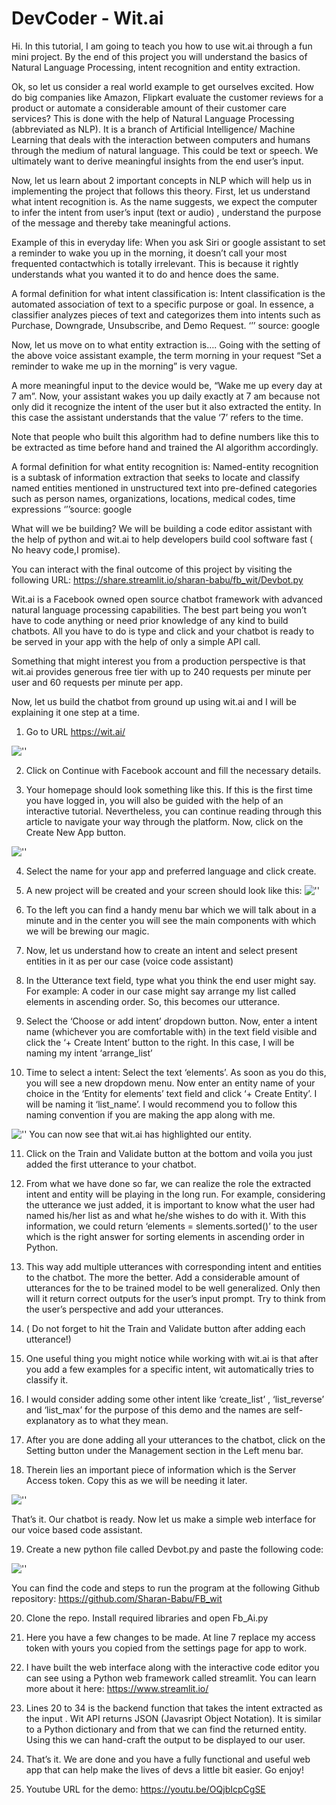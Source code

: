 # DevCoder - Wit.ai
Hi. In this tutorial, I am going to teach you how to use wit.ai through a fun mini project. By the end of this project you will understand the basics of  Natural Language Processing, intent recognition and entity extraction.

Ok, so let us consider a real world example to get ourselves excited. How do big companies like Amazon, Flipkart evaluate the customer reviews for a product or automate a considerable amount of  their customer care services? This is done with the help of Natural Language Processing (abbreviated as NLP). It is a branch of Artificial Intelligence/ Machine Learning that deals with the interaction between computers and humans through the medium of natural language. This could be text or speech. We ultimately want to derive meaningful insights from the end user’s input.

Now, let us learn about 2 important concepts in NLP which will help us in implementing the project that follows this theory.
First, let us understand what intent recognition is. As the name suggests, we expect the computer to infer the intent from user’s input (text or audio) , understand the purpose of the message and thereby take meaningful actions.

Example of this in everyday life: When you ask Siri or google assistant to set a reminder to wake you up in the morning, it doesn’t call your most frequented contactwhich is totally irrelevant. This is because it rightly understands what you wanted it to do and hence does the same.

A formal definition for what intent classification is:
Intent classification is the automated association of text to a specific purpose or goal. In essence, a classifier analyzes pieces of text and categorizes them into intents such as Purchase, Downgrade, Unsubscribe, and Demo Request.
‘’’
source: google

Now, let us move on to what entity extraction is…. Going with the setting of the above voice assistant example, the term morning in your request “Set a reminder to wake me up in the morning” is very vague. 

A more meaningful input to the device would be, “Wake me up every day at 7 am”. Now, your assistant wakes you up daily exactly at 7 am because not only did it recognize the intent of the user but it also extracted the entity. In this case the assistant understands that the value ‘7’ refers to the time.

Note that people who built this algorithm had to define numbers like this to be extracted as time before hand and trained the AI algorithm accordingly.

A formal definition for what entity recognition is:
Named-entity recognition is a subtask of information extraction that seeks to locate and classify named entities mentioned in unstructured text into pre-defined categories such as person names, organizations, locations, medical codes, time expressions
‘’’source: google

What will we be building?
We will be building a code editor assistant with the help of python and wit.ai to help developers build cool software fast ( No heavy code,I promise).

You can interact with the final outcome of this project by visiting the following URL: https://share.streamlit.io/sharan-babu/fb_wit/Devbot.py

Wit.ai is a Facebook owned open source chatbot framework with advanced natural language processing capabilities. The best part being you won’t have to code anything or need prior knowledge of any kind to build chatbots. All you have to do is type and click and your chatbot is ready to be served in your app with the help of only a simple API call.

Something that might interest you from a production perspective is that wit.ai provides generous free tier with up to 240 requests per minute per user and 60 requests per minute per app.

Now, let us build the chatbot from ground up using wit.ai and I will be explaining it one step at a time.


1) Go to URL https://wit.ai/

![''](https://github.com/Sharan-Babu/FB_wit/blob/master/images/wit1.JPG)

2)	Click on Continue with Facebook account and fill the necessary details.

3) Your homepage should look something like this. If this is the first time you have logged in, you will also be guided with the help of an interactive tutorial. Nevertheless, you can continue reading through this article to navigate your way through the platform.
Now, click on the Create New App button.

![''](https://github.com/Sharan-Babu/FB_wit/blob/master/images/wit2.JPG)

4)	Select the name for your app and preferred language and click create.

5)	A new project will be created and your screen should look like this:
![''](https://github.com/Sharan-Babu/FB_wit/blob/master/images/wit3.JPG)

6)	To the left you can find a handy menu bar which we will talk about in a minute and in the center you will see the main components with which we will be brewing our magic.

7)	 Now, let us understand how to create an intent and select present entities in it as per our case (voice code assistant)

8)	 In the Utterance text field, type what you think the end user might say. For example: A coder in our case might say arrange my list called elements in ascending order. So, this becomes our utterance. 

9)	 Select the  ‘Choose or add intent’ dropdown button. Now, enter a intent name (whichever you are comfortable with) in the text field visible and click the ‘+ Create Intent’ button to the right. In this case, I will be naming my intent ‘arrange_list’

10)	Time to select a intent:
Select the text ‘elements’. As soon as you do this, you will see a new dropdown menu. Now enter an entity name of your choice in the ‘Entity for elements’ text field and click ‘+ Create Entity’. I will be naming it ‘list_name’. I would recommend you to follow this naming convention if you are making the app along with me.

![''](https://github.com/Sharan-Babu/FB_wit/blob/master/images/wit4.JPG)
You can now see that wit.ai has highlighted our entity. 

11)	Click on the Train and Validate button at the bottom and voila you just added the first utterance to your chatbot.

12)	From what we have done so far, we can realize the role the extracted intent and entity will be playing in the long run. For example, considering the utterance we just added, it is important to know what the user had named his/her list as and what he/she wishes to do with it. With this information, we could return ‘elements = slements.sorted()’ to the user which is the right answer for sorting elements in ascending order in Python.

13)	This way add multiple utterances with corresponding intent and entities to the chatbot. The more the better. Add a considerable amount of utterances for the to be trained model to be well generalized. Only then will it return correct outputs for the user’s input prompt. Try to think from the user’s perspective and add your utterances.

14)	( Do not forget to hit the Train and Validate button after adding each utterance!)

15)	One useful thing you might notice while working with wit.ai is that after you add a few examples for a specific intent, wit automatically tries to classify it. 

16)	I would consider adding some other intent like ‘create_list’ , ‘list_reverse’ and ‘list_max’ for the purpose of this demo and the names are self-explanatory as to what they mean.

17)	After you are done adding all your utterances to the chatbot, click on the Setting button under the Management section in the Left menu bar.

18)	Therein lies an important piece of information which is the Server Access token. Copy this as we will be needing it later.

![''](https://github.com/Sharan-Babu/FB_wit/blob/master/images/wit5.JPG)

That’s it. Our chatbot is ready. Now let us make a simple web interface for our voice based code assistant.

19)	Create a new python file called Devbot.py and paste the following code:

![''](https://github.com/Sharan-Babu/FB_wit/blob/master/images/steps_to_run.png)

You can find the code and steps to run the program at the following Github repository:
https://github.com/Sharan-Babu/FB_wit

20)	Clone the repo. Install required libraries and open Fb_Ai.py

21)	Here you have a few changes to be made. At line 7 replace my access token with yours you copied from the settings page for app to work.

22)	I have built the web interface along with the interactive code editor you can see using a Python web framework called streamlit. You can learn more about it here: https://www.streamlit.io/

23)	Lines 20 to 34 is the backend function that takes the intent extracted as the input . Wit API returns JSON (Javasript Object Notation). It is similar to a Python dictionary and from that we can find the returned entity. Using this we can hand-craft the output to be displayed to our user.

24)	That’s it. We are done and you have a fully functional and useful web app that can help make the lives of devs a little bit easier. Go enjoy!

25)	Youtube URL for the demo: https://youtu.be/OQjbIcpCgSE




